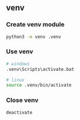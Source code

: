 ## venv

### Create venv module

```bash
python3 -m venv .venv
```

### Use venv

```bash
# windows
.venv\Scripts\activate.bat

# linux
source .venv/bin/activate
```

### Close venv

```bash
deactivate
```
